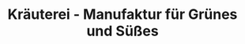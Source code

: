 ---
title: "Kräuterei - Manufaktur für Grünes und Süßes"
url: /oldenburg/kraeuterei-manufaktur-fuer-gruenes-und-suesses/
shop: Hofladen
---